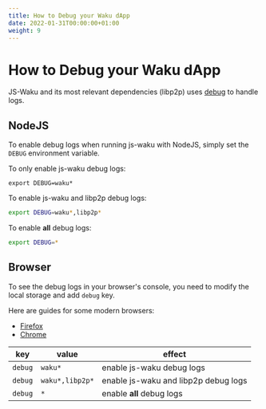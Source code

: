```yaml
---
title: How to Debug your Waku dApp
date: 2022-01-31T00:00:00+01:00
weight: 9
---
```


# How to Debug your Waku dApp

JS-Waku and its most relevant dependencies (libp2p) uses [debug](https://www.npmjs.com/package/debug) to handle logs.

## NodeJS

To enable debug logs when running js-waku with NodeJS, simply set the `DEBUG` environment variable.

To only enable js-waku debug logs:

```shell
export DEBUG=waku*
```

To enable js-waku and libp2p debug logs:

```sh
export DEBUG=waku*,libp2p*
```

To enable **all** debug logs:

```sh
export DEBUG=*
```

## Browser

To see the debug logs in your browser's console, you need to modify the local storage and add `debug` key.

Here are guides for some modern browsers:

- [Firefox](https://developer.mozilla.org/en-US/docs/Tools/Storage_Inspector/Local_Storage_Session_Storage)
- [Chrome](https://developer.chrome.com/docs/devtools/storage/localstorage/)

| key     | value           | effect                               |
| ------- | --------------- | ------------------------------------ |
| `debug` | `waku*`         | enable js-waku debug logs            |
| `debug` | `waku*,libp2p*` | enable js-waku and libp2p debug logs |
| `debug` | `*`             | enable **all** debug logs            |
